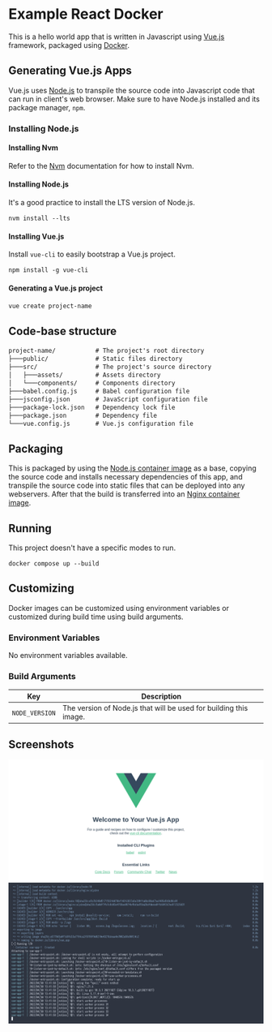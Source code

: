 # Example React Docker

This is a hello world app that is written in Javascript using [Vue.js](https://vuejs.org/) framework, packaged using [Docker](https://www.docker.com/).

## Generating Vue.js Apps

Vue.js uses [Node.js](https://nodejs.org/) to transpile the source code into Javascript code that can run in client's web browser. Make sure to have Node.js installed and its package manager, `npm`.

### Installing Node.js

#### Installing Nvm

Refer to the [Nvm](https://github.com/nvm-sh/nvm#install--update-script) documentation for how to install Nvm.

#### Installing Node.js

It's a good practice to install the LTS version of Node.js.

```
nvm install --lts
```

#### Installing Vue.js

Install `vue-cli` to easily bootstrap a Vue.js project.

```
npm install -g vue-cli
```

#### Generating a Vue.js project

```
vue create project-name
```

## Code-base structure

```
project-name/           # The project's root directory
├───public/             # Static files directory
├───src/                # The project's source directory
│   ├───assets/         # Assets directory
│   └───components/     # Components directory
├───babel.config.js     # Babel configuration file
├───jsconfig.json       # JavaScript configuration file
├───package-lock.json   # Dependency lock file
├───package.json        # Dependency file
└───vue.config.js       # Vue.js configuration file
```

## Packaging

This is packaged by using the [Node.js container image](https://hub.docker.com/_/node) as a base, copying the source code and installs necessary dependencies of this app, and transpile the source code into static files that can be deployed into any webservers. After that the build is transferred into an [Nginx container image](https://hub.docker.com/_/nginx).

## Running

This project doesn't have a specific modes to run.

```
docker compose up --build
```

## Customizing

Docker images can be customized using environment variables or customized during build time using build arguments.

### Environment Variables

No environment variables available.

### Build Arguments

| Key | Description |
| --- | --- |
| `NODE_VERSION` | The version of Node.js that will be used for building this image. |

## Screenshots

![Welcome](.assets/vue_welcome.png)
![Docker logs](.assets/vue_logs.png)